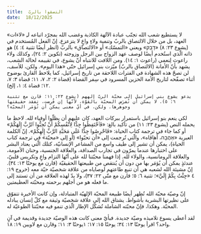 ```yaml
---
title:  التصقوا بالربّ
date:  18/12/2025
---
```


لا يستطيع شعب الله تجنّب عبادة الآلهة الكاذبة وغضب الله بمجرّد اتباعه لـِ «لاءات» العهد، بل من خلال الالتصاق بالربّ وتنمية ولاءٍ واعٍ لا يتزعزع. إنّ الفعل المُستخدم في (يشوع ٢٣: ٨) «דָבַק» ويعني «التمسّك» أو «الالتصاق» بالربّ (انظر أيضًا تثنية ٤: ٤) هو ذاته الّذي استُخدم أيضًا لوصف عهد الزواج بين الرجل وزوجته (تكوين ٢: ٢٤)، وكذلك ولاء راعوث لِنعمي (راعوث ١: ١٤). ومن اللافت للانتباه أنّ يشوع، في تقييمه لحالة الشعب، يشهد بأنّ الأمانة (الالتصاق بالربّ) ميّزت بني إسرائيل حتّى «هذا اليوم». ولكن، للأسف، لن تصحّ هذه الشهادة في الفترات اللاحقة من تاريخ إسرائيل، كما يلاحظ القارئ بوضوح أثناء تصفّحه لتاريخ الأمة الحزين المسرود في سِفر القضاة (قضاة ٢: ٢، ٧، ١١؛ قضاة ٣: ٧، ١٢؛ قضاة ٤: ١، إلخ).

`يدعو يشوع بني إسرائيل إلى محبّة الربّ إلههم (يشوع ٢٣: ١١؛ قارن مع تثنية ٦: ٥). لا يمكن أن تُفرَض المحبّة بالقوّة، لأنّها إن فُرِضت، تفقد حقيقتها وجوهرها. ولكن، في أيّ معنى يمكن أن تُؤمَر المحبّة؟`

لكي ينعم بنو إسرائيل باستمرار ببركات العهد، كان عليهم أن يظلّوا أوفياء لله. لاحظ ما يحمله النص (يشوع ٢٣: ١١) من تأكيد بالغ: «فَٱحْتَفِظُوا جِدًّا لِأَنْفُسِكُمْ أَنْ تُحِبُّوا ٱلرَّبَّ إِلَهَكُمْ» أو كما جاء في ترجمة كتاب الحياة: «فَاحْرِصُوا جِدًّا عَلَى مَحَبَّةِ الرَّبِّ إِلَهِكُمْ». إنّ الكلمة العبرية «אַהֲבָה، أَهاڤاه»، والّتي تُرجمت إلى «أن تحبّوا» (أو إلى «محبّة» في ترجمة كتاب الحياة)، يمكن أن تشير إلى طيف واسع من المشاعر الإنسانيّة، كتلك الّتي يعتاد البشر على اختبارها عندما يمرّون في تجارب الصداقة، والعلاقة الجنسية، وحنان الأمومة، والعلاقة الرومانسية، والولاء لله. إذا فهمنا محبّتنا لله على أنّها التزام واعٍ وتكريس قلبيّ، عندئذٍ يمكن أن يُؤمَر بها من دون أن يُنتقص من طبيعتها الحقيقيّة (قارن مع يوحنّا ١٣: ٣٤). إنّ مشيئة الله لشعبه هي أن تنبع طاعتهم لوصاياه من علاقة شخصيّة حيّة معه (خروج ١٩: ٤ «جِئْتُ بِكُمْ إِلَيَّ»؛ تثنية ٦: ٥؛ قارن مع متّى ٢٢: ٣٧)، ولا بدّ لهذه العلاقة من أن تستند إلى ما فعله هو من أجلهم برحمته ومحبّته العظيمتين.

إنّ وصيّة محبّة الله تُظهر أيضًا طبيعة المحبّة الإلهيّة المتبادلة، وإن كانت الأخيرة تتفوّق على نظيرتها البشرية بأشواط. يشتاق الله إلى علاقة شخصيّة وثيقة مع كلّ إنسان يبادله المحبّة. وهكذا، فإنّ محبّته الشاملة تُشكّل الإطار الّذي تنمو فيه محبّتنا الطوعيّة له.

لقد أعطى يسوع تلاميذه وصيّة جديدة. فبأيّ معنى كانت هذه الوصيّة جديدة وقديمة في آنٍ واحد؟ اقرأ يوحنّا ١٣: ٣٤؛ يوحنّا ١٥: ١٧؛ ١يوحنّا ٣: ١١؛ وقارن مع لاويين ١٩: ١٨.